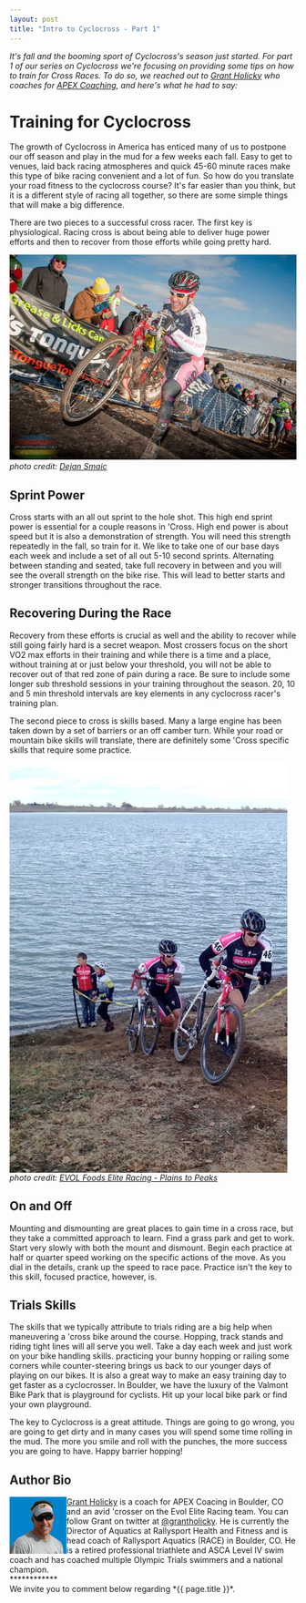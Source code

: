 ```yaml
---
layout: post
title: "Intro to Cyclocross - Part 1"
---
```

*It's fall and the booming sport of Cyclocross's season just started. For part 1 of our series on Cyclocross we're focusing on providing some tips on how to train for Cross Races. To do so, we reached out to <a href="http://apexcoachingco.com/coaches/grant-holicky/">Grant Holicky</a> who coaches for <a href="http://apexcoachingco.com/">APEX Coaching</a>, and here's what he had to say:*

<h1>Training for Cyclocross</h1>

The growth of Cyclocross in America has enticed many of us to postpone our off season and play in the mud for a few weeks each fall. Easy to get to venues, laid back racing atmospheres and quick 45-60 minute races make this type of bike racing convenient and a lot of fun. So how do you translate your road fitness to the cyclocross course? It's far easier than you think, but it is a different style of racing all together, so there are some simple things that will make a big difference. 

There are two pieces to a successful cross racer. The first key is physiological.  Racing cross is about being able to deliver huge power efforts and then to recover from those efforts while going pretty hard. 

<img class="postimage" src="/images/post_images/cx_intro_3.jpg" />
<i>photo credit: <a href="https://www.facebook.com/pages/Dejan-Smaic-Photography-Sportifimagescom/368539861427">Dejan Smaic</a></i>

<h2>Sprint Power</h2>
Cross starts with an all out sprint to the hole shot. This high end sprint power is essential for a couple reasons in 'Cross. High end power is about speed but it is also a demonstration of strength. You will need this strength repeatedly in the fall, so train for it. We like to take one of our base days each week and include a set of all out 5-10 second sprints. Alternating between standing and seated, take full recovery in between and you will see the overall strength on the bike rise. This will lead to better starts and stronger transitions throughout the race. 

<h2>Recovering During the Race </h2>
Recovery from these efforts is crucial as well and the ability to recover while still going fairly hard is a secret weapon.  Most crossers focus on the short VO2 max efforts in their training and while there is a time and a place, without training at or just below your threshold, you will not be able to recover out of that red zone of pain during a race. Be sure to include some longer sub threshold sessions in your training throughout the season. 20, 10 and 5 min threshold intervals are key elements in any cyclocross racer's training plan. 

The second piece to cross is skills based. Many a large engine has been taken down by a set of barriers or an off camber turn. While your road or mountain bike skills will translate, there are definitely some 'Cross specific skills that require some practice. 

<img class="postimage" align="center" src="/images/post_images/cx_intro_1.jpg" />
<br>
<i>photo credit: <a href="https://www.facebook.com/pages/EVOL-Foods-Elite-Racing-Plains-to-Peaks/152761734805981">EVOL Foods Elite Racing - Plains to Peaks</a></i>

<h2>On and Off </h2>
Mounting and dismounting are great places to gain time in a cross race, but they take a committed approach to learn. Find a grass park and get to work. Start very slowly with both the mount and dismount. Begin each practice at half or quarter speed working on the specific actions of the move. As you dial in the details, crank up the speed to race pace. Practice isn't the key to this skill, focused practice, however, is. 

<h2>Trials Skills </h2>
The skills that we typically attribute to trials riding are a big help when maneuvering a 'cross bike around the course. Hopping, track stands and riding tight lines will all serve you well. Take a day each week and just work on your bike handling skills. practicing your bunny hopping or railing some corners while counter-steering brings us back to our younger days of playing on our bikes. It is also a great way to make an easy training day to get faster as a cyclocrosser. In Boulder, we have the luxury of the Valmont Bike Park that is playground for cyclists. Hit up your local bike park or find your own playground. 

The key to Cyclocross is a great attitude. Things are going to go wrong, you are going to get dirty and in many cases you will spend some time rolling in the mud. The more you smile and roll with the punches, the more success you are going to have. Happy barrier hopping!

<h2>Author Bio</h2>
<img src="/images/headshots/GrantHolicky.jpg" align="left" margin-right="2px" width="100" ><a href="http://apexcoachingco.com/coaches/grant-holicky/">Grant Holicky</a> is a coach for <a href="http://apexcoachingco.com/"></a>APEX Coacing</a> in Boulder, CO and an avid 'crosser on the Evol Elite Racing team. You can follow Grant on twitter at <a href="https://twitter.com/grantholicky">@grantholicky</a>. He is currently the Director of Aquatics at Rallysport Health and Fitness and is head coach of Rallysport Aquatics (RACE) in Boulder, CO.  He is a retired professional triathlete and ASCA Level IV swim coach and has coached multiple Olympic Trials swimmers and a national champion.

<br>
************
<br>
We invite you to comment below regarding *{{ page.title }}*.

